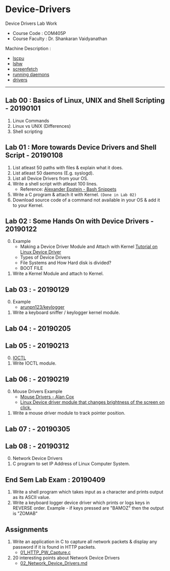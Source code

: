 #	Device-Drivers
Device Drivers Lab Work
-	Course Code : COM405P
-	Course Faculty : Dr. Shankaran Vaidyanathan

Machine Description : 
-	[lscpu](./Lab_00/lscpu.txt)
-	[lshw](./Lab_00/lshw.txt)
-	[screenfetch](./Lab_00/screenfetch.txt)
-	[running daemons](./Lab_00/running_daemons.txt)
-	[drivers](./Lab_00/drivers.txt)
 -- --

##	Lab 00 : Basics of Linux, UNIX and Shell Scripting - 20190101
1.	Linux Commands
2.	Linux vs UNIX (Differences)
3.	Shell scripting

##	Lab 01 : More towards Device Drivers and Shell Script - 20190108
1.	List atleast 50 paths with files & explain what it does.
2.	List atleast 50 daemons (E.g. syslogd).
3.	List all Device Drivers from your OS.
4.	Write a shell script with atleast 100 lines.
	*	Reference: [Alexander Epstein - Bash Snippets](https://github.com/alexanderepstein/Bash-Snippets/blob/master/currency/currency)
5.	Write a C program & attach it with Kernel. `(Done in Lab 02)`
6.	Download source code of a command not available in your OS & add it to your Kernel.

##	Lab 02 : Some Hands On with Device Drivers - 20190122
0.	Example
	*	Making a Device Driver Module and Attach with Kernel [Tutorial on Linux Device Driver](http://www.it.uu.se/edu/course/homepage/pins/vt15/labs/tutorial-DD.pdf)
	*	Types of Device Drivers
	*	File Systems and How Hard disk is divided?
	*	BOOT FILE
1.	Write a Kernel Module and attach to Kernel.

##	Lab 03 :  - 20190129
0.	Example
	*	[arunpn123/keylogger](https://github.com/arunpn123/keylogger/blob/master/keylogger.c)
1.	Write a keyboard sniffer / keylogger kernel module.

##	Lab 04 :  - 20190205

##	Lab 05 :  - 20190213
0.	[IOCTL](https://github.com/DukeOwlington/ioctl_lkm)
1.	Write IOCTL module.

##	Lab 06 :  - 20190219
0.	Mouse Drivers Example
	*	[Mouse Drivers - Alan Cox](./Lab_06/Mouse_Drivers__Alan_Cox.pdf)
	*	[Linux Device driver module that changes brightness of the screen on click.](https://github.com/kajalv/mouse-driver/blob/master/dev_driver.c)
1.	Write a mouse driver module to track pointer position.

##	Lab 07 :  - 20190305

##	Lab 08 :  - 20190312
0.	Network Device Drivers
1.	C program to set IP Address of Linux Computer System.

##	End Sem Lab Exam : 20190409
1.	Write a shell program which takes input as a character and prints output as its ASCII value.
2.	Write a keyboard logger device driver which prints or logs keys in REVERSE order. Example - if keys pressed are "BAMOZ" then the output is "ZOMAB"

##	Assignments
1.	Write an application in C to capture all network packets & display any password if it is found in HTTP packets.
	-	[01_HTTP_PW_Capture.c](./Assignments/01_HTTP_PW_Capture.c)
2.	20 interesting points about Network Device Drivers
	-	[02_Network_Device_Drivers.md](./Assignments/02_Network_Device_Drivers.md)